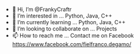 - 👋 Hi, I’m @FrankyCraftr
- 👀 I’m interested in ... Python, Java, C++
- 🌱 I’m currently learning ... Python, Java, C++
- 💞️ I’m looking to collaborate on ... Projects
- 📫 How to reach me ... Contact me on Facebook https://www.facebook.com/fielfranco.degamo/

<!---
FrankyCraftr/FrankyCraftr is a ✨ special ✨ repository because its `README.md` (this file) appears on your GitHub profile.
You can click the Preview link to take a look at your changes.
--->

